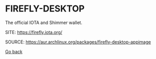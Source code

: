 # FIREFLY-DESKTOP

 The official IOTA and Shimmer wallet.

 SITE: https://firefly.iota.org/

 SOURCE: https://aur.archlinux.org/packages/firefly-desktop-appimage

 [Go back](https://portable-linux-apps.github.io/apps.html)
